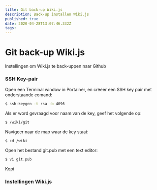 ```yaml
---
title: Git back-up Wiki.js
description: Back-up installen Wiki.js
published: true
date: 2020-04-28T13:07:46.332Z
tags: 
---
```


# Git back-up Wiki.js
Instellingen om Wiki.js te back-uppen naar Github

### SSH Key-pair
Open een Terminal window in Portainer, en crëeer een SSH key pair met onderstaande comand:

``` bash
$ ssh-keygen -t rsa -b 4096
```

Als er word gevraagd voor naam van de key, geef het volgende op:

``` bash
$ /wiki/git
```

Navigeer naar de map waar de key staat:

``` bash
$ cd /wiki
```

Open het bestand git.pub met een text editor:

``` bash
$ vi git.pub
```

Kopi

### Instellingen Wiki.js